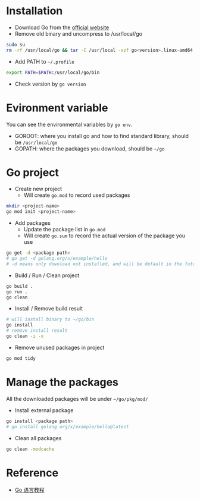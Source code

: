 # Installation

* Download Go from the [official website](https://golang.org/doc/install)
* Remove old binary and uncompress to /usr/local/go

```bash
sudo su
rm -rf /usr/local/go && tar -C /usr/local -xzf go<version>.linux-amd64.tar.gz
```

* Add PATH to `~/.profile`

```bash
export PATH=$PATH:/usr/local/go/bin
```

* Check version by `go version`

# Evironment variable

You can see the environmental variables by `go env`.

* GOROOT: where you install go and how to find standard library, should be `/usr/local/go`
* GOPATH: where the packages you download, should be `~/go`

# Go project

* Create new project
  - Will create `go.mod` to record used packages

```bash
mkdir <project-name>
go mod init <project-name>
```

* Add packages
  - Update the package list in `go.mod`
  - Will create `go.sum` to record the actual version of the package you use

```bash
go get -d <package path>
# go get -d golang.org/x/example/hello
# -d means only download not installed, and will be default in the future
```

* Build / Run / Clean project

```bash
go build .
go run .
go clean
```

* Install / Remove build result

```bash
# will install binary to ~/go/bin
go install
# remove install result
go clean -i -x
```

* Remove unused packages in project

```bash
go mod tidy
```

# Manage the packages

All the downloaded packages will be under `~/go/pkg/mod/`

* Install external package

```bash
go install <package path>
# go install golang.org/x/example/hello@latest
```

* Clean all packages

```bash
go clean -modcache
```

# Reference
* [Go 语言教程](https://www.runoob.com/go/go-tutorial.html)
